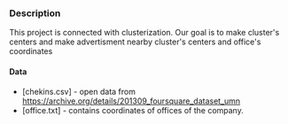 ### Description

This project is connected with clusterization.
Our goal is to make cluster's centers and make advertisment nearby cluster's centers and office's coordinates

#### Data
* [chekins.csv] - open data from https://archive.org/details/201309_foursquare_dataset_umn
* [office.txt] - contains coordinates of offices of the company.


